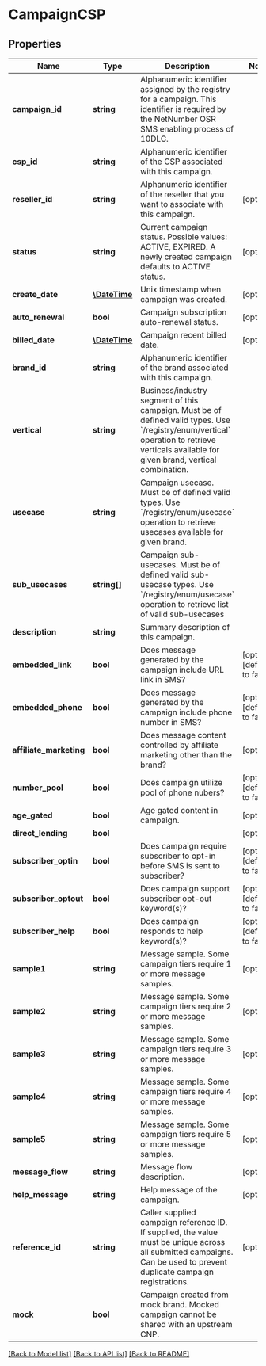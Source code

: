 # CampaignCSP

## Properties
Name | Type | Description | Notes
------------ | ------------- | ------------- | -------------
**campaign_id** | **string** | Alphanumeric identifier assigned by the registry for a campaign. This identifier is required by the NetNumber OSR SMS enabling process of 10DLC. | 
**csp_id** | **string** | Alphanumeric identifier of the CSP associated with this campaign. | 
**reseller_id** | **string** | Alphanumeric identifier of the reseller that you want to associate with this campaign. | [optional] 
**status** | **string** | Current campaign status. Possible values: ACTIVE, EXPIRED. A newly created campaign defaults to ACTIVE status. | [optional] 
**create_date** | [**\DateTime**](\DateTime.md) | Unix timestamp when campaign was created. | [optional] 
**auto_renewal** | **bool** | Campaign subscription auto-renewal status. | [optional] 
**billed_date** | [**\DateTime**](\DateTime.md) | Campaign recent billed date. | [optional] 
**brand_id** | **string** | Alphanumeric identifier of the brand associated with this campaign. | 
**vertical** | **string** | Business/industry segment of this campaign. Must be of defined valid types. Use &#x60;/registry/enum/vertical&#x60; operation to retrieve verticals available for given brand, vertical combination. | 
**usecase** | **string** | Campaign usecase. Must be of defined valid types. Use &#x60;/registry/enum/usecase&#x60; operation to retrieve usecases available for given brand. | 
**sub_usecases** | **string[]** | Campaign sub-usecases. Must be of defined valid sub-usecase types. Use &#x60;/registry/enum/usecase&#x60; operation to retrieve list of valid sub-usecases | 
**description** | **string** | Summary description of this campaign. | 
**embedded_link** | **bool** | Does message generated by the campaign include URL link in SMS? | [optional] [default to false]
**embedded_phone** | **bool** | Does message generated by the campaign include phone number in SMS? | [optional] [default to false]
**affiliate_marketing** | **bool** | Does message content controlled by affiliate marketing other than the brand? | [optional] 
**number_pool** | **bool** | Does campaign utilize pool of phone nubers? | [optional] [default to false]
**age_gated** | **bool** | Age gated content in campaign. | [optional] 
**direct_lending** | **bool** |  | [optional] 
**subscriber_optin** | **bool** | Does campaign require subscriber to opt-in before SMS is sent to subscriber? | [optional] [default to false]
**subscriber_optout** | **bool** | Does campaign support subscriber opt-out keyword(s)? | [optional] [default to false]
**subscriber_help** | **bool** | Does campaign responds to help keyword(s)? | [optional] [default to false]
**sample1** | **string** | Message sample. Some campaign tiers require 1 or more message samples. | [optional] 
**sample2** | **string** | Message sample. Some campaign tiers require 2 or more message samples. | [optional] 
**sample3** | **string** | Message sample. Some campaign tiers require 3 or more message samples. | [optional] 
**sample4** | **string** | Message sample. Some campaign tiers require 4 or more message samples. | [optional] 
**sample5** | **string** | Message sample. Some campaign tiers require 5 or more message samples. | [optional] 
**message_flow** | **string** | Message flow description. | [optional] 
**help_message** | **string** | Help message of the campaign. | [optional] 
**reference_id** | **string** | Caller supplied campaign reference ID. If supplied, the value must be unique across all submitted campaigns. Can be used to prevent duplicate campaign registrations. | [optional] 
**mock** | **bool** | Campaign created from mock brand. Mocked campaign cannot be shared with an upstream CNP. | 

[[Back to Model list]](../../README.md#documentation-for-models) [[Back to API list]](../../README.md#documentation-for-api-endpoints) [[Back to README]](../../README.md)

